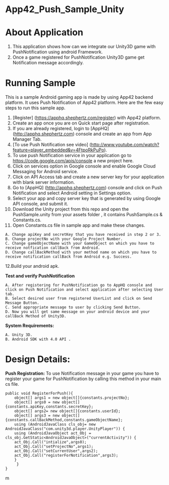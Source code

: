 App42_Push_Sample_Unity
=======================

# About Application

1. This application shows how can we integrate our Unity3D game with PushNotification using android Framework.
2. Once a game registered for PushNotification Unity3D game get Notification message accordingly.

# Running Sample

This is a sample Android gaming app is made by using App42 backend platform. It uses Push Notification of App42 platform.
Here are the few easy steps to run this sample app.

1. [Register] (https://apphq.shephertz.com/register) with App42 platform.
2. Create an app once you are on Quick start page after registration.
3. If you are already registered, login to [AppHQ] (http://apphq.shephertz.com) console and create an app from App Manager Tab.
4. [To use Push Notification see video] (http://www.youtube.com/watch?feature=player_embedded&v=4FtpoRkPuPo).
5. To use push Notification service in your application go to https://code.google.com/apis/console a new project here.
6. Click on services option in Google console and enable Google Cloud Messaging for Android service.
7. Click on API Access tab and create a new server key for your application with blank server information.
8. Go to [AppHQ] (http://apphq.shephertz.com) console and click on Push Notification and select Android setting in Settings option.
9. Select your app and copy server key that is generated by using Google API console, and submit it.
10. Download the Unity project from this repo and open the PushSample.unity from your assets folder , it contains PushSample.cs & Constants.cs.
11. Open Constants.cs file in sample app and make these changes.

```
A. Change apiKey and secretKey that you have received in step 2 or 3.
B. Change projectNo with your Google Project Number.
C. Change gameObjectName with your GameObject on which you have to receive notfication callBack from Android.
D. Change callBackMethod with your method name on which you have to receive notification callBack from Android e.g. Success.
```
12.Build your android apk.

__Test and verify PushNotification__
```
A. After registering for PushNotification go to AppHQ console and click on Push Notification and select application after selecting User tab.
B. Select desired user from registered UserList and click on Send Message Button.
C. Send appropriate message to user by clicking Send Button.
D. Now you will get same message on your android device and your callBack Method of Unity3D.
```

__System Requirements:__
```
A. Unity 3D.
B. Android SDK with 4.0 API .
```


# Design Details:

__Push Registration:__ To use Notification message in your game you have to register your game for PushNotification 
by calling this method in your main cs file.

```
public void RegisterForPush(){
	object[] args1 = new object[]{constants.projectNo};
	object[] args0 = new object[]{constants.apiKey,constants.secretKey};
	object[] args2= new object[]{constants.userId};
	object[] args3 = new object[]{constants.callBackMethod,constants.gameObjectName};
	using (AndroidJavaClass cls_obj= new AndroidJavaClass("com.unity3d.player.UnityPlayer")) {
	using (AndroidJavaObject act_Obj = cls_obj.GetStatic<AndroidJavaObject>("currentActivity")) {
	act_Obj.Call("intialize",args0);
	act_Obj.Call("setProjectNo",args1);
	act_Obj.Call("setCurrentUser",args2);
	act_Obj.Call("registerForNotification",args3);
	}
     }
}
```
m
